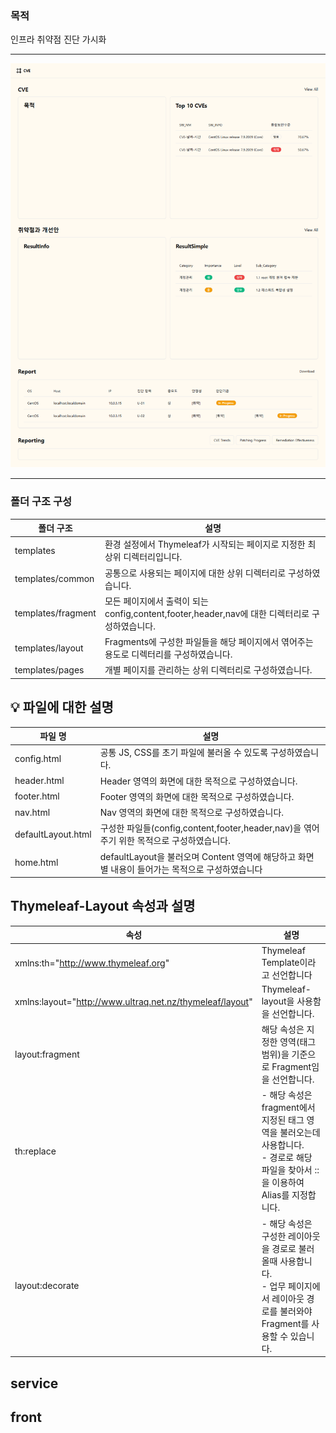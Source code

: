 ### 목적  
인프라 취약점 진단 가시화  

  ---

![image](info/cce-demo.png)

  
---

  


### 폴더 구조 구성	
| 폴더 구조  | 설명                                                                  |
|---|---------------------------------------------------------------------|
| templates  | 환경 설정에서 Thymeleaf가 시작되는 페이지로 지정한 최상위 디렉터리입니다.                       |
| templates/common | 공통으로 사용되는 페이지에 대한 상위 디렉터리로 구성하였습니다.                                 |
| templates/fragment  | 모든 페이지에서 출력이 되는 config,content,footer,header,nav에 대한 디렉터리로 구성하였습니다. |
| templates/layout | Fragments에 구성한 파일들을 해당 페이지에서 엮어주는 용도로 디렉터리를 구성하였습니다.                |
| templates/pages  | 개별 페이지를 관리하는 상위 디렉터리로 구성하였습니다.                                      |


## 💡 파일에 대한 설명	
| 파일 명               | 설명                                                              |
|--------------------|-----------------------------------------------------------------|
| config.html        | 공통 JS, CSS를 초기 파일에 불러올 수 있도록 구성하였습니다.                           |
| header.html        | Header 영역의 화면에 대한 목적으로 구성하였습니다.                                 |
| footer.html	       | Footer 영역의 화면에 대한 목적으로 구성하였습니다.                                 |
| nav.html	          | Nav 영역의 화면에 대한 목적으로 구성하였습니다.                                    |
| defaultLayout.html | 구성한 파일들(config,content,footer,header,nav)을 엮어주기 위한 목적으로 구성하였습니다. |
| home.html          | defaultLayout을 불러오며 Content 영역에 해당하고 화면 별 내용이 들어가는 목적으로 구성하였습니다 |



	
## Thymeleaf-Layout 속성과 설명  	
|  속성  | 설명                                                                                   |
|---|--------------------------------------------------------------------------------------|
| xmlns:th="http://www.thymeleaf.org"  | Thymeleaf Template이라고 선언합니다                                                          |
| xmlns:layout="http://www.ultraq.net.nz/thymeleaf/layout"  | Thymeleaf-layout을 사용함을 선언합니다.                                                        |
| layout:fragment  | 해당 속성은 지정한 영역(태그 범위)을 기준으로 Fragment임을 선언합니다.                                         |
| th:replace  | - 해당 속성은 fragment에서 지정된 태그 영역을 불러오는데 사용합니다. <br/>- 경로로 해당 파일을 찾아서 :: 을 이용하여 Alias를 지정합니다. |
| layout:decorate  | - 해당 속성은 구성한 레이아웃을 경로로 불러올때 사용합니다. <br/>- 업무 페이지에서 레이아웃 경로를 불러와야 Fragment를 사용할 수 있습니다.    |





## service


## front
